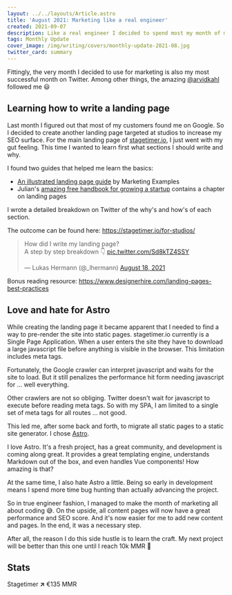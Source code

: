 ```yaml
---
layout: ../../layouts/Article.astro
title: 'August 2021: Marketing like a real engineer'
created: 2021-09-07
description: Like a real engineer I decided to spend most my month of marketing with refactoring the page. The static site generator Astro makes it easier to optimize pages for SEO.
tags: Monthly Update
cover_image: /img/writing/covers/monthly-update-2021-08.jpg
twitter_card: summary
---
```


Fittingly, the very month I decided to use for marketing is also my most successful month on Twitter. Among other things, the amazing [@arvidkahl](https://twitter.com/arvidkahl) followed me 😃

## Learning how to write a landing page

Last month I figured out that most of my customers found me on Google. So I decided to create another landing page targeted at studios to increase my SEO surface. For the main landing page of [stagetimer.io](https://stagetimer.io), I just went with my gut feeling. This time I wanted to learn first what sections I should write and why.

I found two guides that helped me learn the basics:
- [An illustrated landing page guide](https://marketingexamples.com/conversion/landing-page-guide) by Marketing Examples
- Julian's [amazing free handbook for growing a startup](https://www.julian.com/guide/growth/landing-pages) contains a chapter on landing pages

I wrote a detailed breakdown on Twitter of the why's and how's of each section.

The outcome can be found here: https://stagetimer.io/for-studios/

<blockquote class="twitter-tweet" data-theme="light" data-chrome="noheader"><p lang="en" dir="ltr">How did I write my landing page?<br>A step by step breakdown 👇 <a href="https://t.co/Sd8kTZ4SSY">pic.twitter.com/Sd8kTZ4SSY</a></p>&mdash; Lukas Hermann (@_lhermann) <a href="https://twitter.com/_lhermann/status/1428025421199720455?ref_src=twsrc%5Etfw">August 18, 2021</a></blockquote>

Bonus reading resource: https://www.designerhire.com/landing-pages-best-practices

## Love and hate for Astro

While creating the landing page it became apparent that I needed to find a way to pre-render the site into static pages. stagetimer.io currently is a Single Page Application. When a user enters the site they have to download a large javascript file before anything is visible in the browser. This limitation includes meta tags.

Fortunately, the Google crawler can interpret javascript and waits for the site to load. But it still penalizes the performance hit form needing javascript for ... well everything.

Other crawlers are not so obliging. Twitter doesn't wait for javascript to execute before reading meta tags. So with my SPA, I am limited to a single set of meta tags for all routes ... not good.

This led me, after some back and forth, to migrate all static pages to a static site generator. I chose [Astro](https://astro.build/).

I love Astro. It's a fresh project, has a great community, and development is coming along great. It provides a great templating engine, understands Markdown out of the box, and even handles Vue components! How amazing is that?

At the same time, I also hate Astro a little. Being so early in development means I spend more time bug hunting than actually advancing the project.

So in true engineer fashion, I managed to make the month of marketing all about coding 😅. On the upside, all content pages will now have a great performance and SEO score. And it's now easier for me to add new content and pages. In the end, it was a necessary step.

After all, the reason I do this side hustle is to learn the craft. My next project will be better than this one until I reach 10k MMR 🥳

## Stats

Stagetimer <strong class="text-green-600">↗</strong> €135 MMR

